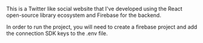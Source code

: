 This is a Twitter like social website that I've developed using the React open-source library ecosystem and Firebase for the backend.

In order to run the project, you will need to create a firebase project and add the connection SDK keys to the .env file.
